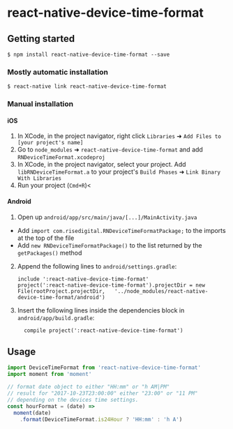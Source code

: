 
# react-native-device-time-format

## Getting started

`$ npm install react-native-device-time-format --save`

### Mostly automatic installation

`$ react-native link react-native-device-time-format`

### Manual installation


#### iOS

1. In XCode, in the project navigator, right click `Libraries` ➜ `Add Files to [your project's name]`
2. Go to `node_modules` ➜ `react-native-device-time-format` and add `RNDeviceTimeFormat.xcodeproj`
3. In XCode, in the project navigator, select your project. Add `libRNDeviceTimeFormat.a` to your project's `Build Phases` ➜ `Link Binary With Libraries`
4. Run your project (`Cmd+R`)<

#### Android

1. Open up `android/app/src/main/java/[...]/MainActivity.java`
  - Add `import com.risedigital.RNDeviceTimeFormatPackage;` to the imports at the top of the file
  - Add `new RNDeviceTimeFormatPackage()` to the list returned by the `getPackages()` method
2. Append the following lines to `android/settings.gradle`:
  	```
  	include ':react-native-device-time-format'
  	project(':react-native-device-time-format').projectDir = new File(rootProject.projectDir, 	'../node_modules/react-native-device-time-format/android')
  	```
3. Insert the following lines inside the dependencies block in `android/app/build.gradle`:
  	```
      compile project(':react-native-device-time-format')
  	```


## Usage
```javascript
import DeviceTimeFormat from 'react-native-device-time-format'
import moment from 'moment'

// format date object to either "HH:mm" or "h AM|PM"
// result for "2017-10-23T23:00:00" either "23:00" or "11 PM"
// depending on the devices time settings.
const hourFormat = (date) =>
  moment(date)
    .format(DeviceTimeFormat.is24Hour ? 'HH:mm' : 'h A')
```
